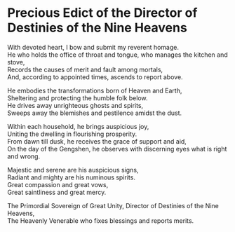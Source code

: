 # Precious Edict of the Director of Destinies of the Nine Heavens

With devoted heart, I bow and submit my reverent homage.  
He who holds the office of throat and tongue, who manages the kitchen and stove,  
Records the causes of merit and fault among mortals,  
And, according to appointed times, ascends to report above.  

He embodies the transformations born of Heaven and Earth,  
Sheltering and protecting the humble folk below.  
He drives away unrighteous ghosts and spirits,  
Sweeps away the blemishes and pestilence amidst the dust.  

Within each household, he brings auspicious joy,  
Uniting the dwelling in flourishing prosperity.  
From dawn till dusk, he receives the grace of support and aid,  
On the day of the Gengshen, he observes with discerning eyes what is right and wrong.  

Majestic and serene are his auspicious signs,  
Radiant and mighty are his numinous spirits.  
Great compassion and great vows,  
Great saintliness and great mercy.  

The Primordial Sovereign of Great Unity, Director of Destinies of the Nine Heavens,  
The Heavenly Venerable who fixes blessings and reports merits.
